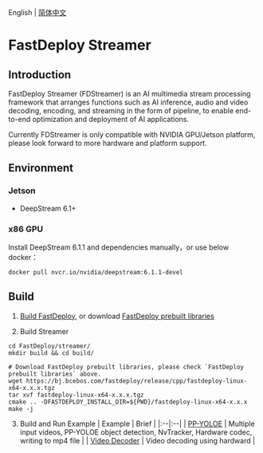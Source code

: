 English | [简体中文](README_CN.md)

# FastDeploy Streamer

## Introduction

FastDeploy Streamer (FDStreamer) is an AI multimedia stream processing framework that arranges functions such as AI inference, audio and video decoding, encoding, and streaming in the form of pipeline, to enable end-to-end optimization and deployment of AI applications.

Currently FDStreamer is only compatible with NVIDIA GPU/Jetson platform, please look forward to more hardware and platform support.

## Environment

### Jetson
- DeepStream 6.1+

### x86 GPU

Install DeepStream 6.1.1 and dependencies manually，or use below docker：
```
docker pull nvcr.io/nvidia/deepstream:6.1.1-devel
```

## Build

1. [Build FastDeploy](../../docs/en/build_and_install), or download [FastDeploy prebuilt libraries](../../docs/en/build_and_install/download_prebuilt_libraries.md)

2. Build Streamer
```
cd FastDeploy/streamer/
mkdir build && cd build/

# Download FastDeploy prebuilt libraries, please check `FastDeploy prebuilt libraries` above.
wget https://bj.bcebos.com/fastdeploy/release/cpp/fastdeploy-linux-x64-x.x.x.tgz
tar xvf fastdeploy-linux-x64-x.x.x.tgz
cmake .. -DFASTDEPLOY_INSTALL_DIR=${PWD}/fastdeploy-linux-x64-x.x.x
make -j
```

3. Build and Run Example
| Example | Brief |
|:--|:--|
| [PP-YOLOE](./examples/ppyoloe) | Multiple input videos, PP-YOLOE object detection, NvTracker, Hardware codec, writing to mp4 file |
| [Video Decoder](./examples/video_decoder) | Video decoding using hardward |  
